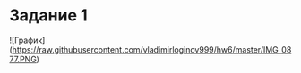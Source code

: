 # Задание 1
![График] (https://raw.githubusercontent.com/vladimirloginov999/hw6/master/IMG_0877.PNG)
